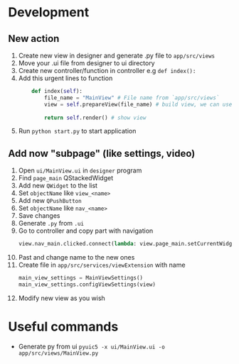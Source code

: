 # Development

## New action 

1. Create new view in designer and generate .py file to `app/src/views`
1. Move your .ui file from designer to ui directory
1. Create new controller/function in controller e.g `def index():`
1. Add this urgent lines to function
    ```python
        def index(self):
            file_name = "MainView" # File name from `app/src/views`
            view = self.prepareView(file_name) # build view, we can use `view` variable to modify view elements 
        
            return self.render() # show view
    ```
1. Run `python start.py` to start application 


## Add now "subpage" (like settings, video)
1. Open `ui/MainView.ui` in `designer` program
1. Find `page_main` QStackedWidget 
1. Add new `QWidget` to the list
1. Set `objectName` like `view_<name>`
1. Add new `QPushButton`
1. Set `objectName` like `nav_<name>`
1. Save changes
1. Generate `.py` from `.ui`
1. Go to controller and copy part with navigation
    ```python
    view.nav_main.clicked.connect(lambda: view.page_main.setCurrentWidget(view.view_main))
    ```
1. Past and change name to the new ones
1. Create file in `app/src/services/viewExtension` with name <controllerName><viewName>
    ```python
    main_view_settings = MainViewSettings()
    main_view_settings.configViewSettings(view)
    ```
1. Modify new view as you wish

# Useful commands
- Generate py from ui `pyuic5 -x ui/MainView.ui -o app/src/views/MainView.py`
